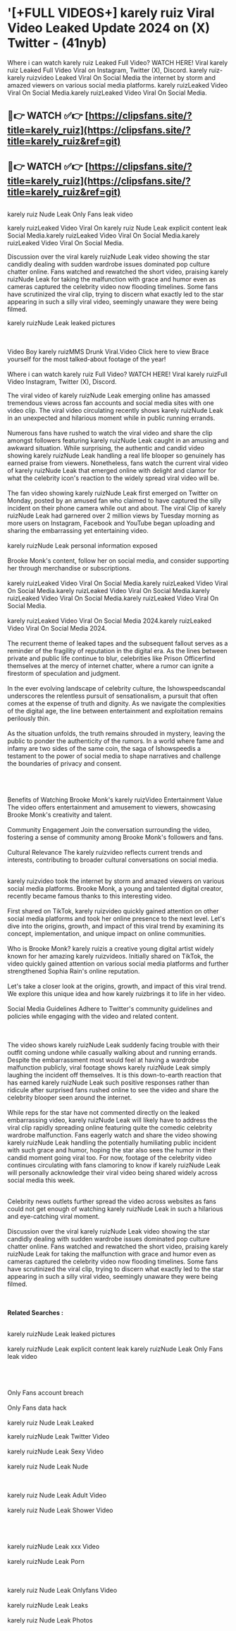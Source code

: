 #  '[+FULL VIDEOS+] karely ruiz Viral Video Leaked Update 2024 on (X) Twitter - (41nyb)

Where i can watch karely ruiz Leaked Full Video? WATCH HERE! Viral karely ruiz Leaked Full Video Viral on Instagram, Twitter (X), Discord.
karely ruiz- karely ruizvideo Leaked Viral On Social Media the internet by storm and amazed viewers on various social media platforms.
karely ruizLeaked Video Viral On Social Media.karely ruizLeaked Video Viral On Social Media.




## 🔴👉 WATCH ✅👉 [https://clipsfans.site/?title=karely_ruiz](https://clipsfans.site/?title=karely_ruiz&ref=git)


## 🔴👉 WATCH ✅👉 [https://clipsfans.site/?title=karely_ruiz](https://clipsfans.site/?title=karely_ruiz&ref=git)
##


karely ruiz Nude Leak Only Fans leak video 


karely ruizLeaked Video Viral On  karely ruiz Nude Leak explicit content leak Social Media.karely ruizLeaked Video Viral On Social Media.karely ruizLeaked Video Viral On Social Media.



Discussion over the viral karely ruizNude Leak video showing the star candidly dealing with sudden wardrobe issues dominated pop culture chatter online. Fans watched and rewatched the short video, praising karely ruizNude Leak for taking the malfunction with grace and humor even as cameras captured the celebrity video now flooding timelines. Some fans have scrutinized the viral clip, trying to discern what exactly led to the star appearing in such a silly viral video, seemingly unaware they were being filmed.


karely ruizNude Leak leaked pictures


  <br>

  <br>
Video Boy karely ruizMMS Drunk Viral.Video Click here to view Brace yourself for the most talked-about footage of the year!
<br><br>
Where i can watch karely ruiz Full Video? WATCH HERE! Viral karely ruizFull Video Instagram, Twitter (X), Discord.

The viral video of karely ruizNude Leak emerging online has amassed tremendous views across fan accounts and social media sites with one video clip. The viral video circulating recently shows karely ruizNude Leak in an unexpected and hilarious moment while in public running errands.
<br><br>
Numerous fans have rushed to watch the viral video and share the clip amongst followers featuring karely ruizNude Leak caught in an amusing and awkward situation. While surprising, the authentic and candid video showing karely ruizNude Leak handling a real life blooper so genuinely has earned praise from viewers. Nonetheless, fans watch the current viral video of karely ruizNude Leak that emerged online with delight and clamor for what the celebrity icon's reaction to the widely spread viral video will be.
<br><br>
The fan video showing karely ruizNude Leak first emerged on Twitter on Monday, posted by an amused fan who claimed to have captured the silly incident on their phone camera while out and about. The viral Clip of karely ruizNude Leak had garnered over 2 million views by Tuesday morning as more users on Instagram, Facebook and YouTube began uploading and sharing the embarrassing yet entertaining video.
<br><br>
karely ruizNude Leak personal information exposed
<br><br>
Brooke Monk's content, follow her on social media, and consider supporting her through merchandise or subscriptions.
<br><br>
karely ruizLeaked Video Viral On Social Media.karely ruizLeaked Video Viral On Social Media.karely ruizLeaked Video Viral On Social Media.karely ruizLeaked Video Viral On Social Media.karely ruizLeaked Video Viral On Social Media.
<br><br>
karely ruizLeaked Video Viral On Social Media 2024.karely ruizLeaked Video Viral On Social Media 2024.
<br><br>
The recurrent theme of leaked tapes and the subsequent fallout serves as a reminder of the fragility of reputation in the digital era. As the lines between private and public life continue to blur, celebrities like Prison Officerfind themselves at the mercy of internet chatter, where a rumor can ignite a firestorm of speculation and judgment.
<br><br>
In the ever evolving landscape of celebrity culture, the Ishowspeedscandal underscores the relentless pursuit of sensationalism, a pursuit that often comes at the expense of truth and dignity. As we navigate the complexities of the digital age, the line between entertainment and exploitation remains perilously thin.
<br><br>
As the situation unfolds, the truth remains shrouded in mystery, leaving the public to ponder the authenticity of the rumors. In a world where fame and infamy are two sides of the same coin, the saga of Ishowspeedis a testament to the power of social media to shape narratives and challenge the boundaries of privacy and consent.
<br><br>

<br><br>
Benefits of Watching Brooke Monk's karely ruizVideo Entertainment Value The video offers entertainment and amusement to viewers, showcasing Brooke Monk's creativity and talent.
<br><br>
Community Engagement Join the conversation surrounding the video, fostering a sense of community among Brooke Monk's followers and fans.
<br><br>
Cultural Relevance The karely ruizvideo reflects current trends and interests, contributing to broader cultural conversations on social media.
<br><br>


karely ruizvideo took the internet by storm and amazed viewers on various social media platforms. Brooke Monk, a young and talented digital creator, recently became famous thanks to this interesting video.
<br><br>
First shared on TikTok, karely ruizvideo quickly gained attention on other social media platforms and took her online presence to the next level. Let's dive into the origins, growth, and impact of this viral trend by examining its concept, implementation, and unique impact on online communities.
<br><br>
Who is Brooke Monk? karely ruizis a creative young digital artist widely known for her amazing karely ruizvideos. Initially shared on TikTok, the video quickly gained attention on various social media platforms and further strengthened Sophia Rain's online reputation.
<br><br>
Let's take a closer look at the origins, growth, and impact of this viral trend. We explore this unique idea and how karely ruizbrings it to life in her video.
<br><br>
Social Media Guidelines Adhere to Twitter's community guidelines and policies while engaging with the video and related content.


<br><br>
The video shows karely ruizNude Leak suddenly facing trouble with their outfit coming undone while casually walking about and running errands. Despite the embarrassment most would feel at having a wardrobe malfunction publicly, viral footage shows karely ruizNude Leak simply laughing the incident off themselves. It is this down-to-earth reaction that has earned karely ruizNude Leak such positive responses rather than ridicule after surprised fans rushed online to see the video and share the celebrity blooper seen around the internet.
<br><br>
While reps for the star have not commented directly on the leaked embarrassing video, karely ruizNude Leak will likely have to address the viral clip rapidly spreading online featuring quite the comedic celebrity wardrobe malfunction. Fans eagerly watch and share the video showing karely ruizNude Leak handling the potentially humiliating public incident with such grace and humor, hoping the star also sees the humor in their candid moment going viral too. For now, footage of the celebrity video continues circulating with fans clamoring to know if karely ruizNude Leak will personally acknowledge their viral video being shared widely across social media this week.
<br><br>

Celebrity news outlets further spread the video across websites as fans could not get enough of watching karely ruizNude Leak in such a hilarious and eye-catching viral moment.
<br><br>
Discussion over the viral karely ruizNude Leak video showing the star candidly dealing with sudden wardrobe issues dominated pop culture chatter online. Fans watched and rewatched the short video, praising karely ruizNude Leak for taking the malfunction with grace and humor even as cameras captured the celebrity video now flooding timelines. Some fans have scrutinized the viral clip, trying to discern what exactly led to the star appearing in such a silly viral video, seemingly unaware they were being filmed.


<br><br>
<strong>Related Searches :</strong>
<br><br>

karely ruizNude Leak leaked pictures
<br><br>
karely ruizNude Leak explicit content leak
karely ruizNude Leak Only Fans leak video
<br><br>

<br><br>
Only Fans account breach
<br><br>
Only Fans data hack
<br><br>
karely ruiz Nude Leak Leaked

karely ruizNude Leak Twitter Video
<br><br>
karely ruizNude Leak Sexy Video
<br><br>
karely ruiz Nude Leak Nude

<br><br>
karely ruiz Nude Leak Adult Video
<br><br>
karely ruiz Nude Leak Shower Video
<br><br>

<br><br>
karely ruizNude Leak xxx Video
<br><br>
karely ruizNude Leak Porn

<br><br>
karely ruiz Nude Leak Onlyfans Video
<br><br>
karely ruizNude Leak Leaks
<br><br>
karely ruiz Nude Leak Photos